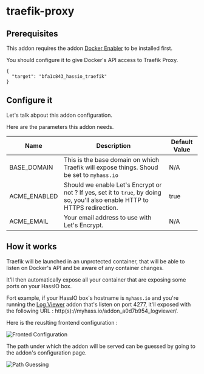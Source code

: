 # traefik-proxy


## Prerequisites

This addon requires the addon [Docker Enabler](https://github.com/hassio-addons/addon-docker-enabler/blob/master/README.md) to be installed first.

You should configure it to give Docker's API access to Traefik Proxy.

````
{
  "target": "bfa1c843_hassio_traefik"
}
````

## Configure it

Let's talk abpout this addon configuration.

Here are the parameters this addon needs.

Name | Description | Default Value
------------ | ------------- | -------------
BASE_DOMAIN | This is the base domain on which Traefik will expose things. Shoud be set to `myhass.io` | N/A
ACME_ENABLED | Should we enable Let's Encrypt or not ? If yes, set it to `true`, by doing so, you'll also enable HTTP to HTTPS redirection. | true
ACME_EMAIL | Your email address to use with Let's Encrypt. | N/A

## How it works

Traefik will be launched in an unprotected container, that will be able to listen on Docker's API and be aware of any container changes.

It'll then automatically expose all your container that are exposing some ports on your HassIO box.

Fort example, if your HassIO box's hostname is `myhass.io` and you're running the [Log Viewer](https://github.com/hassio-addons/addon-log-viewer) addon that's listen on port 4277, it'll exposed with the following URL : http(s)://myhass.io/addon_a0d7b954_logviewer/.

Here is the reuslting frontend configuration :

![Fronted Configuration](./images/frontend_configuration.png)

The path under which the addon will be served can be guessed by going to the addon's configuration page.

![Path Guessing](./images/path_guessing.png)